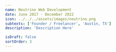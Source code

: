```yaml
---
name: Neutrino Web Development
date: June 2017 - December 2022
icon: ../../../assets/images/neutrino.png
subtexts: ['Founder / Freelancer', 'Austin, TX']
description: 'Description Here'

isDraft: false
sortOrder: 3
---
```

